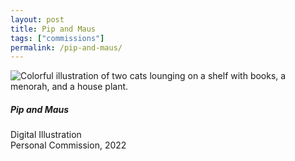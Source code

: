 ```yaml
---
layout: post
title: Pip and Maus
tags: ["commissions"]
permalink: /pip-and-maus/
---
```



![Colorful illustration of two cats lounging on a shelf with books, a menorah, and a house plant.](http://danaamundsen.site44.com/images/portfolio/commissions/pip_and_maus.png)

##### Pip and Maus

Digital Illustration  
Personal Commission, 2022
